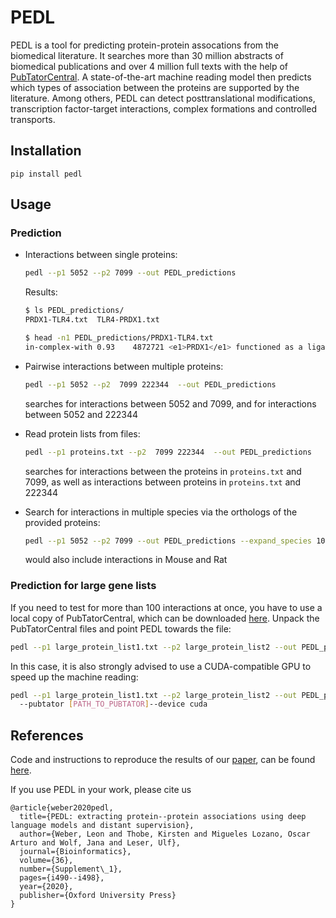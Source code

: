 # PEDL

PEDL is a tool for predicting protein-protein assocations from the biomedical literature.
It searches more than 30 million abstracts of biomedical publications and over 4 million
full texts with the help of [PubTatorCentral](https://www.ncbi.nlm.nih.gov/research/pubtator/).
A state-of-the-art machine reading model then predicts which types of association between the proteins
are supported by the literature. Among others, PEDL can detect posttranslational modifications, 
transcription factor-target interactions, complex formations and controlled transports.

## Installation

```
pip install pedl
```

## Usage


### Prediction

* Interactions between single proteins:
    ```bash
    pedl --p1 5052 --p2 7099 --out PEDL_predictions
    ```
  Results:
  ```bash
  $ ls PEDL_predictions/
  PRDX1-TLR4.txt  TLR4-PRDX1.txt
  
  $ head -n1 PEDL_predictions/PRDX1-TLR4.txt
  in-complex-with 0.93    4872721 <e1>PRDX1</e1> functioned as a ligand for <e2>Toll-like receptor 4</e2> to enhance HIF-1alpha expression and HIF-1 binding to the promoter of the VEGF gene in endothelial cells, thereby potentiating VEGF expression.    PEDL
  ```



* Pairwise interactions between multiple proteins:
  ```bash
  pedl --p1 5052 --p2  7099 222344  --out PEDL_predictions
  ```
  searches for interactions between 5052 and 7099, and for interactions between 5052 and 222344


* Read protein lists from files:
  ```bash
  pedl --p1 proteins.txt --p2  7099 222344  --out PEDL_predictions
  ```
  searches for interactions between the proteins in `proteins.txt` and 7099, as well as interactions between proteins in `proteins.txt` and 222344
  

* Search for interactions in multiple species via the orthologs of the provided proteins:
    ```bash
    pedl --p1 5052 --p2 7099 --out PEDL_predictions --expand_species 10090 10116
    ```
    would also include interactions in Mouse and Rat


### Prediction for large gene lists  
If you need to test for more than 100 interactions at once, you have to use a local copy 
of PubTatorCentral, which can be downloaded [here](https://ftp.ncbi.nlm.nih.gov/pub/lu/PubTatorCentral/PubTatorCentral_BioCXML/).
Unpack the PubTatorCentral files and point PEDL towards the file:
  ```bash
  pedl --p1 large_protein_list1.txt --p2 large_protein_list2 --out PEDL_predictions --pubtator [PATH_TO_PUBTATOR]
  ```

In this case, it is also strongly advised to use a CUDA-compatible GPU to speed up the machine reading:
  ```bash
  pedl --p1 large_protein_list1.txt --p2 large_protein_list2 --out PEDL_predictions
    --pubtator [PATH_TO_PUBTATOR]--device cuda
  ```




## References
Code and instructions to reproduce the results of our [paper](https://academic.oup.com/bioinformatics/article/36/Supplement_1/i490/5870497), can be found [here](https://github.com/leonweber/pedl_ismb20).

If you use PEDL in your work, please cite us 
```
@article{weber2020pedl,
  title={PEDL: extracting protein--protein associations using deep language models and distant supervision},
  author={Weber, Leon and Thobe, Kirsten and Migueles Lozano, Oscar Arturo and Wolf, Jana and Leser, Ulf},
  journal={Bioinformatics},
  volume={36},
  number={Supplement\_1},
  pages={i490--i498},
  year={2020},
  publisher={Oxford University Press}
}
```


